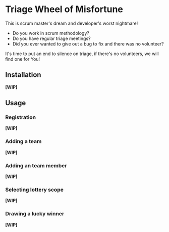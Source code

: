 # Triage Wheel of Misfortune

This is scrum master's dream and developer's worst nightmare!
- Do you work in scrum methodology?
- Do you have regular triage meetings?
- Did you ever wanted to give out a bug to fix and there was no volunteer?

It's time to put an end to silence on triage, if there's no volunteers, we will find one for You!


## Installation

**[WIP]**

##  Usage

### Registration
**[WIP]**
### Adding a team
**[WIP]**
### Adding an team member
**[WIP]**
### Selecting lottery scope
**[WIP]**
### Drawing a lucky winner
**[WIP]**

